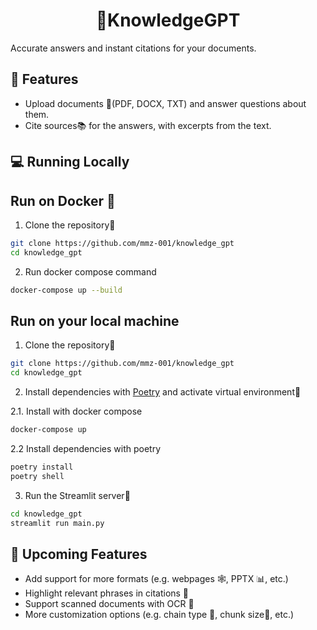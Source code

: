 <h1 align="center">
📖KnowledgeGPT
</h1>

Accurate answers and instant citations for your documents.

## 🔧 Features

- Upload documents 📁(PDF, DOCX, TXT) and answer questions about them.
- Cite sources📚 for the answers, with excerpts from the text.

## 💻 Running Locally


## Run on Docker 🐳
1. Clone the repository📂

```bash
git clone https://github.com/mmz-001/knowledge_gpt
cd knowledge_gpt
```

2. Run docker compose command
```bash
docker-compose up --build
```

## Run on your local machine
1. Clone the repository📂

```bash
git clone https://github.com/mmz-001/knowledge_gpt
cd knowledge_gpt
```

2. Install dependencies with [Poetry](https://python-poetry.org/) and activate virtual environment🔨

2.1. Install with docker compose

```bash
docker-compose up
```

2.2 Install dependencies with poetry
```bash
poetry install
poetry shell
```

3. Run the Streamlit server🚀

```bash
cd knowledge_gpt
streamlit run main.py
```

## 🚀 Upcoming Features

- Add support for more formats (e.g. webpages 🕸️, PPTX 📊, etc.)
- Highlight relevant phrases in citations 🔦
- Support scanned documents with OCR 📝
- More customization options (e.g. chain type 🔗, chunk size📏, etc.)
